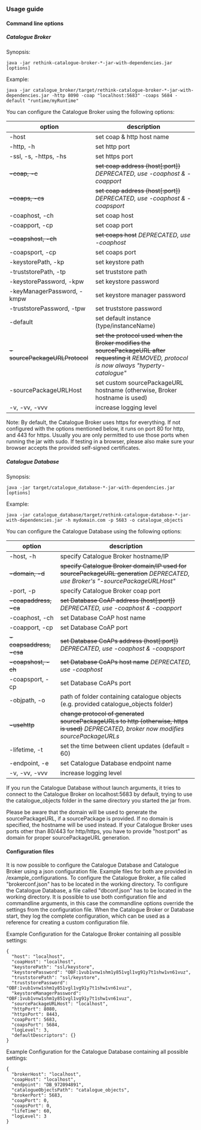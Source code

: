 ### Usage guide
#### Command line options
##### Catalogue Broker
Synopsis:

`java -jar rethink-catalogue-broker-*-jar-with-dependencies.jar [options]`

Example:

`java -jar catalogue_broker/target/rethink-catalogue-broker-*-jar-with-dependencies.jar -http 8090 -coap "localhost:5683" -coaps 5684 -default "runtime/myRuntime"`

You can configure the Catalogue Broker using the following options:

option                        | description
----------------------------- | ---------------------------
-host                         | set coap & http host name
-http, -h                     | set http port
-ssl, -s, -https, -hs         | set https port
~~-coap, -c~~                 | ~~set coap address (host[:port])~~ *DEPRECATED, use -coaphost & -coapport*
~~-coaps, -cs~~               | ~~set coap address (host[:port])~~ *DEPRECATED, use -coaphost & -coapsport*
-coaphost, -ch                | set coap host
-coapport, -cp                | set coap port
~~-coapshost, -ch~~           | ~~set coaps host~~ *DEPRECATED, use -coaphost*
-coapsport, -cp               | set coaps port
-keystorePath, -kp            | set keystore path
-truststorePath, -tp          | set truststore path
-keystorePassword, -kpw       | set keystore password
-keyManagerPassword, -kmpw    | set keystore manager password
-truststorePassword, -tpw     | set truststore password
-default                      | set default instance (type/instanceName)
~~-sourcePackageURLProtocol~~ | ~~set the protocol used when the Broker modifies the sourcePackageURL after requesting it~~ *REMOVED, protocol is now always "hyperty-catalogue"*
-sourcePackageURLHost         | set custom sourcePackageURL hostname (otherwise, Broker hostname is used)
-v, -vv, -vvv                 | increase logging level

Note: By default, the Catalogue Broker uses https for everything. If not configured with the options mentioned below, it runs on port 80 for http, and 443 for https. Usually you are only permitted to use those ports when running the jar with sudo.
If testing in a browser, please also make sure your browser accepts the provided self-signed certificates.

##### Catalogue Database
Synopsis:

`java -jar target/catalogue_database-*-jar-with-dependencies.jar [options]`

Example:

`java -jar catalogue_database/target/rethink-catalogue-database-*-jar-with-dependencies.jar -h mydomain.com -p 5683 -o catalogue_objects`

You can configure the Catalogue Database using the following options:

option                  | description
----------------------- | ---------------------------
-host, -h               | specify Catalogue Broker hostname/IP
~~-domain, -d~~         | ~~specify Catalogue Broker domain/IP used for sourcePackageURL generation~~ *DEPRECATED, use Broker's "-sourcePackageURLHost"*
-port, -p               | specify Catalogue Broker coap port
~~-coapaddress, -ca~~   | ~~set Database CoAP address (host[:port])~~ *DEPRECATED, use -coaphost & -coapport*
-coaphost, -ch          | set Database CoAP host name
-coapport, -cp          | set Database CoAP port
~~-coapsaddress, -csa~~ | ~~set Database CoAPs address (host[:port])~~ *DEPRECATED, use -coaphost & -coapsport*
~~-coapshost, -ch~~     | ~~set Database CoAPs host name~~ *DEPRECATED, use -coaphost*
-coapsport, -cp         | set Database CoAPs port
-objpath, -o            | path of folder containing catalogue objects (e.g. provided catalogue_objects folder)
~~-usehttp~~            | ~~change protocol of generated sourcePackageURLs to http (otherwise, https is used)~~ *DEPRECATED, broker now modifies sourcePackageURLs*
-lifetime, -t           | set the time between client updates (default = 60)
-endpoint, -e           | set Catalogue Database endpoint name
-v, -vv, -vvv           | increase logging level

If you run the Catalogue Database without launch arguments,
it tries to connect to the Catalogue Broker on localhost:5683 by default,
trying to use the catalogue_objects folder in the same directory you started the jar from.

Please be aware that the domain will be used to generate the sourcePackageURL, if a sourcePackage is provided.
If no domain is specified, the hostname will be used instead.
If your Catalogue Broker uses ports other than 80/443 for http/https, you have to provide "host:port" as domain for proper sourcePackageURL generation.

#### Configuration files
It is now possible to configure the Catalogue Database and Catalogue Broker using a json configuration file. Example files for both are provided in /example_configurations.
To configure the Catalogue Broker, a file called "brokerconf.json" has to be located in the working directory.
To configure the Catalogue Database, a file called "dbconf.json" has to be located in the working directory.
It is possible to use both configuration file and commandline arguments, in this case the commandline options override the settings from the configuration file.
When the Catalogue Broker or Database start, they log the complete configuration, which can be used as a reference for creating a custom configuration file.

Example Configuration for the Catalogue Broker containing all possible settings:
```
{
  "host": "localhost",
  "coapHost": "localhost",
  "keystorePath": "ssl/keystore",
  "keystorePassword": "OBF:1vub1vnw1shm1y851vgl1vg91y7t1shw1vn61vuz",
  "truststorePath": "ssl/keystore",
  "truststorePassword": "OBF:1vub1vnw1shm1y851vgl1vg91y7t1shw1vn61vuz",
  "keystoreManagerPassword": "OBF:1vub1vnw1shm1y851vgl1vg91y7t1shw1vn61vuz",
  "sourcePackageURLHost": "localhost",
  "httpPort": 8080,
  "httpsPort": 8443,
  "coapPort": 5683,
  "coapsPort": 5684,
  "logLevel": 3,
  "defaultDescriptors": {}
}
```

Example Configuration for the Catalogue Database containing all possible settings:
```
{
  "brokerHost": "localhost",
  "coapHost": "localhost",
  "endpoint": "DB_972094891",
  "catalogueObjectsPath": "catalogue_objects",
  "brokerPort": 5683,
  "coapPort": 0,
  "coapsPort": 0,
  "lifeTime": 60,
  "logLevel": 3
}
```
